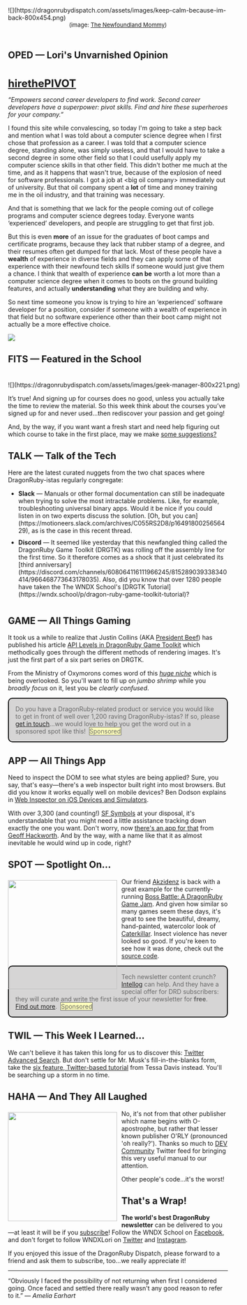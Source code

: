 <div style="display:none;font-size:0;line-height:0;max-height:0;mso-hide:all">DRD106: [tbd]</div>

<div style="padding-bottom: 0px width: 600px;">
	![](https://dragonrubydispatch.com/assets/images/keep-calm-because-im-back-800x454.png)
</div>

<div style="font-size: small; text-align: center; padding-bottom: 20px;">(image: <a href="https://thenewfoundlandmommy.com">The Newfoundland Mommy</a>)</div>

## OPED &#8212; Lori's Unvarnished Opinion

<div style="font-size: x-large; text-align: left; padding-top: 20px;"><b><a href="https://hirethepivot.com">hirethePIVOT</a></b></div>

<em>&ldquo;Empowers second career developers to find work. Second career developers have a superpower: pivot skills. Find and hire these superheroes for your company.&rdquo;</em>

I found this site while convalescing, so today I'm going to take a step back and mention what I was told about a computer science degree when I first chose that profession as a career. I was told that a computer science degree, standing alone, was simply useless, and that I would have to take a second degree in some other field so that I could usefully apply my computer science skills in that other field. This didn't bother me much at the time, and as it happens that wasn't true, because of the explosion of need for software professionals. I got a job at &lt;big oil company&gt; immediately out of university. But that oil company spent a <b>lot</b> of time and money training me in the oil industry, and that training was necessary.

And that is something that we lack for the people coming out of college programs and computer science degrees today. Everyone wants &lsquo;experienced&rsquo; developers, and people are struggling to get that first job.

But this is even <b>more</b> of an issue for the graduates of boot camps and certificate programs, because they lack that rubber stamp of a degree, and their resumes often get dumped for that lack. Most of these people have a <b>wealth</b> of experience in diverse fields and they can apply some of that experience with their newfound tech skills if someone would just give them a chance. I think that wealth of experience <b>can be</b> worth a lot more than a computer science degree when it comes to boots on the ground building features, and actually <b>understanding</b> what they are building and why.

So next time someone you know is trying to hire an &lsquo;experienced&rsquo; software developer for a position, consider if someone with a wealth of experience in that field but no software experience other than their boot camp might not actually be a more effective choice.

![](https://dragonrubydispatch.com/assets/images/lori-olson-signature.jpg)

<div style="height: 50px"/>

## FITS &#8212; Featured in the School

<div style="padding-bottom: 0px; padding-top: 20px; width: 600px;">
	![](https://dragonrubydispatch.com/assets/images/geek-manager-800x221.png)
</div>

It’s true! And signing up for courses does no good, unless you actually take the time to review the material. So this week think about the courses you’ve signed up for and never used...then rediscover your passion and get going!

And, by the way, if you want want a fresh start and need help figuring out which course to take in the first place, may we make <a href="https://wndx.school">some suggestions?</a>

## TALK &#8212; Talk of the Tech

Here are the latest curated nuggets from the two chat spaces where DragonRuby-istas regularly congregate:

<ul>

<li style="padding-bottom: 10px;"><b>Slack</b> &mdash; Manuals or other formal documentation can still be inadequate when trying to solve the most intractable problems. Like, for example, troubleshooting universal binary apps. Would it be nice if you could listen in on two experts discuss the solution. [Oh, but you can](https://motioneers.slack.com/archives/C055RS2D8/p1649180025656429), as is the case in this recent thread.
</li>

<li style="padding-bottom: 10px;"><b>Discord</b> &mdash; It seemed like yesterday that this newfangled thing called the DragonRuby Game Toolkit (DRGTK) was rolling off the assembly line for the first time. So it therefore comes as a shock that it just celebrated its [third anniversary](https://discord.com/channels/608064116111966245/815289039338340414/966468773643178035). Also, did you know that over 1280 people have taken the The WNDX School's [DRGTK Tutorial](https://wndx.school/p/dragon-ruby-game-toolkit-tutorial)?</li>

</ul>

## GAME &#8212; All Things Gaming

It took us a while to realize that Justin Collins (AKA [President Beef](https://twitter.com/presidentbeef)) has published his article [API Levels in DragonRuby Game Toolkit](https://dev.to/presidentbeef/api-levels-in-dragonruby-game-toolkit-4jb4) which methodically goes through the different methods of rendering images. It's just the first part of a six part series on DRGTK.

From the Ministry of Oxymorons comes word of this <em>[huge niche](https://twitter.com/Ninfa_dp/status/1504346252556840962)</em> which is being overlooked. So you'll want to fill up on <em>jumbo shrimp</em> while you <em>broadly focus</em> on it, lest you be <em>clearly confused</em>.

<div style="background: #D6D5D5; padding: 15px; border-style: solid; border-width: 2px; border-color: black; margin-bottom: 15px; border-radius: 10px;" ><span style="color: #666666;">Do you have a DragonRuby-related product or service you would like to get in front of well over 1,200 raving DragonRuby-istas? If so, please <a href="mailto:lori@wndx.com">get in touch</a>...we would love to help you get the word out in a sponsored spot like this!&nbsp;&nbsp;<span style="background-color: #FFFFBB; border-style: solid; border-width: 1px; border-color: #666666">Sponsored</span></span></div>

## APP &#8212; All Things App

Need to inspect the DOM to see what styles are being applied? Sure, you say, that's easy&mdash;there's a web inspector built right into most browsers.  But did you know it works equally well on mobile devices? Ben Dodson explains in [Web Inspector on iOS Devices and Simulators](https://bendodson.com/weblog/2022/04/13/web-inspector-on-ios-devices-simulators/).

With over 3,300 (and counting!) [SF Symbols](https://developer.apple.com/sf-symbols/) at your disposal, it's understandable that you might need a little assistance tracking down exactly the one you want. Don't worry, now [there's an app for that](https://twitter.com/geoffhackworth/status/1512331058095796230) from [Geoff Hackworth](https://twitter.com/geoffhackworth). And by the way, with a name like that it as almost inevitable he would wind up in code, right?

## SPOT &#8212; Spotlight On...

<img src="https://dragonrubydispatch.com/assets/images/caterkiller-768x400.gif" style="float: left; padding-top: 5px; padding-right:10px; padding-bottom: 5px; width: 250px">

Our friend [Akzidenz](https://twitter.com/groteskly) is back with a great example for the currently-running  [Boss Battle: A DragonRuby Game Jam](https://itch.io/jam/boss-battle). And given how similar so many games seem these days, it's great to see the beautiful, dreamy, hand-painted, watercolor look of [Caterkillar](https://akzidenz.itch.io/caterkillar-boss-battle-sample-game). Insect violence has never looked so good. If you're keen to see how it was done, check out the [source code](https://github.com/oeloeloel/caterkillar-sample-game).


<div style="background: #D6D5D5; padding: 15px; border-style: solid; border-width: 2px; border-color: black; margin-bottom: 15px; border-radius: 10px;" ><span style="color: #666666;">Tech newsletter content crunch? <a href="https://intellog.com/content-crunch.html">Intellog</a> can help. And they have a special offer for DRD subscribers: they will curate and write the first issue of your newsletter for <b>free</b>. <a href="https://intellog.com/content-crunch.html">Find out more</a>.&nbsp;&nbsp;<span style="background-color: #FFFFBB; border-style: solid; border-width: 1px; border-color: #666666">Sponsored</span></span></div>

## TWIL &#8212; This Week I Learned...

We can't believe it has taken this long for us to discover this: [Twitter Advanced Search](https://twitter.com/search-advanced?lang=en). But don't settle for Mr. Musk's fill-in-the-blanks form, take the [six feature, Twitter-based tutorial](https://twitter.com/tessardavis/status/1512402324102291467) from Tessa Davis instead. You'll be searching up a storm in no time.

## HAHA &#8212; And They All Laughed

<img src="https://dragonrubydispatch.com/assets/images/hating-code-400x525.png" style="float: left; padding-top: 5px; padding-right:10px; padding-bottom: 5px; width: 250px">

No, it's not from that other publisher which name begins with O-apostrophe, but rather that lesser known publisher O'RLY (pronounced 'oh really?'). Thanks so much to [DEV Community](https://twitter.com/thepracticaldev/status/773181119361642497?s=12) Twitter feed for bringing this very useful manual to our attention.

Other people's code...it's the worst!


## That's a Wrap!

**The world's best DragonRuby newsletter** can be delivered to you&mdash;at least it will be if you [subscribe](https://motivated-experimenter-209.ck.page/bd51551808)! Follow the WNDX School on [Facebook](https://www.facebook.com/wndxschool), and don't forget to follow WNDXLori on [Twitter](https://twitter.com/wndxlori) and [Instagram](https://instagram.com/wndxlori).

If you enjoyed this issue of the DragonRuby Dispatch, please forward to a friend and ask them to subscribe, too...we really appreciate it!

---


&ldquo;Obviously I faced the possibility of not returning when first I considered going. Once faced and settled there really wasn't any good reason to refer to it.&rdquo; &mdash; <em>Amelia Earhart</em>

